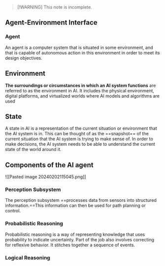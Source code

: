 > [!WARNING] This note is incomplete. 
> 

## Agent-Environment Interface

### Agent
An agent is a computer system that is situated in some environment, and that is capable of autonomous action in this environment in order to meet its design objectives.

## Environment
**The surroundings or circumstances in which an AI system functions** are referred to as the environment in AI. It includes the physical environment, digital platforms, and virtualized worlds where AI models and algorithms are used

## State
A state in AI is a representation of the current situation or environment that the AI system is in. This can be thought of as the ==snapshot== of the current situation that the AI system is trying to make sense of. In order to make decisions, the AI system needs to be able to understand the current state of the world around it.

## Components of the AI agent

![[Pasted image 20240202115045.png]]
### Perception Subsystem
The perception subsystem ==processes data from sensors into structured information.==This information can then be used for path planning or control. 
### Probabilistic Reasoning
Probabilistic reasoning is a way of representing knowledge that uses probability to indicate uncertainty. Part of the job also involves correcting for reflexive behavior. It stitches together a sequence of events.
### Logical Reasoning







